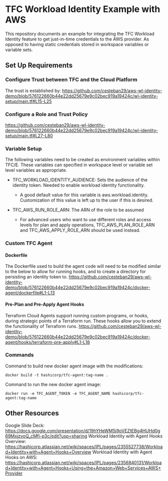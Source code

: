 # TFC Workload Identity Example with AWS

This repository documents an example for integrating the TFC Workload Identity feature to get just-in-time credentials to the AWS provider. As opposed to having static credentials stored in workspace variables or variable sets. 

## Set Up Requirements 

### Configure Trust between TFC and the Cloud Platform

The trust is established by:
https://github.com/cesteban29/aws-wl-identity-demo/blob/576122660b44e22dd25679e9c02bec919a19424c/wl-identity-setup/main.tf#L15-L25

### Configure a Role and Trust Policy

https://github.com/cesteban29/aws-wl-identity-demo/blob/576122660b44e22dd25679e9c02bec919a19424c/wl-identity-setup/main.tf#L27-L80

### Variable Setup

The following variables need to be created as environment variables within TFC/E. These variables can specified in workspace level or variable set level variables as appropriate.

* TFC_WORKLOAD_IDENTITY_AUDIENCE: Sets the audience of the identity token. Needed to enable workload identity functionality.
  * A good default value for this variable is aws.workload.identity. Customization of this value is left up to the user if this is desired.

* TFC_AWS_RUN_ROLE_ARN: The ARN of the role to be assumed
  * For advanced users who want to use different roles and access levels for plan and apply operations, TFC_AWS_PLAN_ROLE_ARN and TFC_AWS_APPLY_ROLE_ARN should be used instead.

### Custom TFC Agent

#### Dockerfile
The Dockerfile used to build the agent code will need to be modified similar to the below to allow for running hooks, and to create a directory for persisting an identity token to.
https://github.com/cesteban29/aws-wl-identity-demo/blob/576122660b44e22dd25679e9c02bec919a19424c/docker-agent/dockerfile#L1-L13

#### Pre-Plan and Pre-Apply Agent Hooks
Terraform Cloud Agents support running custom programs, or hooks, during strategic points of a Terraform run. These hooks allow you to extend the functionality of Terraform runs.
https://github.com/cesteban29/aws-wl-identity-demo/blob/576122660b44e22dd25679e9c02bec919a19424c/docker-agent/hooks/terraform-pre-apply#L1-L18

### Commands
Command to build new docker agent image with the modifications:
```
docker build -t hashicorp/tfc-agent:tag-name .
```

Command to run the new docker agent image:
```
docker run -e TFC_AGENT_TOKEN -e TFC_AGENT_NAME hashicorp/tfc-agent:tag-name
```

## Other Resources

Google Slide Deck: https://docs.google.com/presentation/d/19hYHeWM5j9oVEZtEBg4HUHd0g69MxjzvoQ_cMfi-p3c/edit?usp=sharing
Workload Identity with Agent Hooks Overview: https://hashicorp.atlassian.net/wiki/spaces/IPL/pages/2355527738/Workload+Identity+with+Agent+Hooks+Overview
Workload Identity with Agent Hooks on AWS: https://hashicorp.atlassian.net/wiki/spaces/IPL/pages/2356840131/Workload+Identity+with+Agent+Hooks+Using+the+Amazon+Web+Services+AWS+Provider


